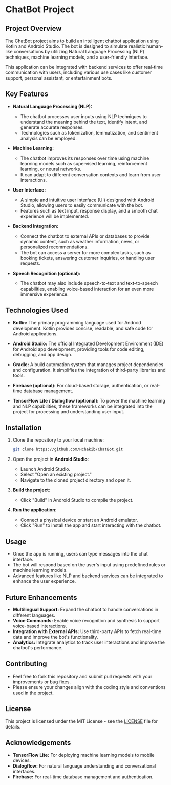 
# ChatBot Project

## Project Overview
The ChatBot project aims to build an intelligent chatbot application using Kotlin and Android Studio. The bot is designed to simulate realistic human-like conversations by utilizing Natural Language Processing (NLP) techniques, machine learning models, and a user-friendly interface.

This application can be integrated with backend services to offer real-time communication with users, including various use cases like customer support, personal assistant, or entertainment bots.

## Key Features
- **Natural Language Processing (NLP):** 
   - The chatbot processes user inputs using NLP techniques to understand the meaning behind the text, identify intent, and generate accurate responses.
   - Technologies such as tokenization, lemmatization, and sentiment analysis can be employed.

- **Machine Learning:**
   - The chatbot improves its responses over time using machine learning models such as supervised learning, reinforcement learning, or neural networks.
   - It can adapt to different conversation contexts and learn from user interactions.

- **User Interface:**
   - A simple and intuitive user interface (UI) designed with Android Studio, allowing users to easily communicate with the bot.
   - Features such as text input, response display, and a smooth chat experience will be implemented.

- **Backend Integration:**
   - Connect the chatbot to external APIs or databases to provide dynamic content, such as weather information, news, or personalized recommendations.
   - The bot can access a server for more complex tasks, such as booking tickets, answering customer inquiries, or handling user requests.

- **Speech Recognition (optional):**
   - The chatbot may also include speech-to-text and text-to-speech capabilities, enabling voice-based interaction for an even more immersive experience.

## Technologies Used
- **Kotlin:** The primary programming language used for Android development. Kotlin provides concise, readable, and safe code for Android applications.

- **Android Studio:** The official Integrated Development Environment (IDE) for Android app development, providing tools for code editing, debugging, and app design.

- **Gradle:** A build automation system that manages project dependencies and configuration. It simplifies the integration of third-party libraries and tools.

- **Firebase (optional):** For cloud-based storage, authentication, or real-time database management.

- **TensorFlow Lite / Dialogflow (optional):** To power the machine learning and NLP capabilities, these frameworks can be integrated into the project for processing and understanding user input.

## Installation
1. Clone the repository to your local machine:
   ```bash
   git clone https://github.com/Hchakib/ChatBot.git
   ```

2. Open the project in **Android Studio**:
   - Launch Android Studio.
   - Select "Open an existing project."
   - Navigate to the cloned project directory and open it.

3. **Build the project**:
   - Click "Build" in Android Studio to compile the project.

4. **Run the application**:
   - Connect a physical device or start an Android emulator.
   - Click "Run" to install the app and start interacting with the chatbot.

## Usage
- Once the app is running, users can type messages into the chat interface.
- The bot will respond based on the user's input using predefined rules or machine learning models.
- Advanced features like NLP and backend services can be integrated to enhance the user experience.

## Future Enhancements
- **Multilingual Support:** Expand the chatbot to handle conversations in different languages.
- **Voice Commands:** Enable voice recognition and synthesis to support voice-based interactions.
- **Integration with External APIs:** Use third-party APIs to fetch real-time data and improve the bot's functionality.
- **Analytics:** Integrate analytics to track user interactions and improve the chatbot's performance.

## Contributing
- Feel free to fork this repository and submit pull requests with your improvements or bug fixes.
- Please ensure your changes align with the coding style and conventions used in the project.

## License
This project is licensed under the MIT License - see the [LICENSE](LICENSE) file for details.

## Acknowledgements
- **TensorFlow Lite:** For deploying machine learning models to mobile devices.
- **Dialogflow:** For natural language understanding and conversational interfaces.
- **Firebase:** For real-time database management and authentication.
